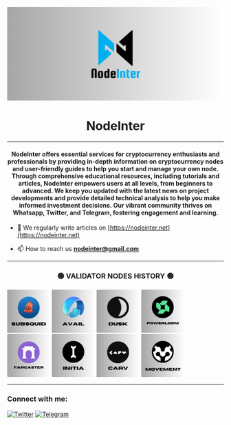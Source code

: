 ![logo](img/NodeInter.png)


<h1 align="center">NodeInter</h1>

<hr/>
<h4 align="center">NodeInter offers essential services for cryptocurrency enthusiasts and professionals by providing in-depth information on cryptocurrency nodes and user-friendly guides to help you start and manage your own node. Through comprehensive educational resources, including tutorials and articles, NodeInter empowers users at all levels, from beginners to advanced. We keep you updated with the latest news on project developments and provide detailed technical analysis to help you make informed investment decisions. Our vibrant community thrives on Whatsapp, Twitter, and Telegram, fostering engagement and learning.
</h4>



- 📝 We regularly write articles on [https://nodeinter.net](https://nodeinter.net)

- 📫 How to reach us **nodeinter@gmail.com**

<hr/>

<h3 align="center"> 🟢 VALIDATOR NODES HISTORY 🟢</h3>

[<img src='img/subsquid.png' height='100'>](https://github.com/PrastianHD/NodeInter/tree/main/Subsquid)
[<img src='img/avail.png' height='100'>](https://github.com/PrastianHD/NodeInter/blob/main/Avail%20-%20Madara/madara.md)
[<img src='img/dusk-network.png' height='100'>](https://nodeinter.net/docs/dusk-network/)
[<img src='img/powerloom.png' height='100'>](https://nodeinter.net/docs/powerloom/)
[<img src='img/farcaster.png' height='100'>](https://nodeinter.net/docs/farcaster/)
[<img src='img/initia.png' height='100'>](https://nodeinter.net/docs/initia/)
[<img src='img/carvprotocol.png' height='100'>](https://nodeinter.net/docs/carv-protocol/)
[<img src='img/movement.png' height='100'>](https://github.com/PrastianHD/NodeInter/)

<hr/>

<h3 align="left">Connect with me:</h3>
<p align="left">

[![Twitter](https://img.shields.io/badge/Twitter-%231DA1F2.svg?logo=Twitter&logoColor=white)](https://twitter.com/nodeinter)   [![Telegram](https://img.shields.io/badge/Telegram-%232CA5E0.svg?logo=telegram&logoColor=white)](https://t.me/takeflightnode)
